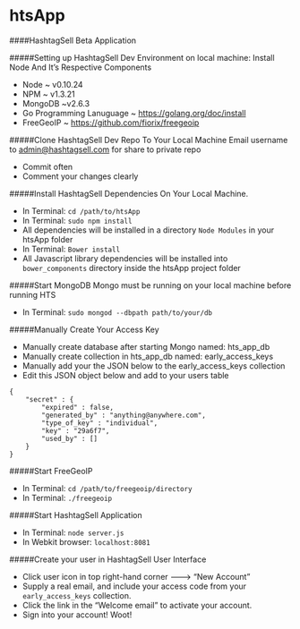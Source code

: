 htsApp
======

####HashtagSell Beta Application

#####Setting up HashtagSell Dev Environment on local machine:
Install Node And It’s Respective Components
- Node ~ v0.10.24
- NPM ~ v1.3.21
- MongoDB ~v2.6.3
- Go Programming Lanuguage ~ https://golang.org/doc/install
- FreeGeoIP ~ https://github.com/fiorix/freegeoip


#####Clone HashtagSell Dev Repo To Your Local Machine
Email username to admin@hashtagsell.com for share to private repo
- Commit often
- Comment your changes clearly


#####Install HashtagSell Dependencies On Your Local Machine.
- In Terminal: `cd /path/to/htsApp`
- In Terminal: `sudo npm install`
- All dependencies will be installed in a directory `Node Modules` in your htsApp folder
- In Terminal: `Bower install`
- All Javascript library dependencies will be installed into `bower_components` directory inside the htsApp project folder


#####Start MongoDB
Mongo must be running on your local machine before running HTS
- In Terminal: `sudo mongod --dbpath path/to/your/db`


#####Manually Create Your Access Key
- Manually create database after starting Mongo named: hts_app_db
- Manually create collection in hts_app_db named: early_access_keys
- Manually add your the JSON below to the early_access_keys collection
- Edit this JSON object below and add to your users table
```
{
    "secret" : {
        "expired" : false,
        "generated_by" : "anything@anywhere.com",
        "type_of_key" : "individual",
        "key" : "29a6f7",
        "used_by" : []
    }
}
```


#####Start FreeGeoIP
- In Terminal: `cd /path/to/freegeoip/directory`
- In Terminal: `./freegeoip`


#####Start HashtagSell Application
- In Terminal: `node server.js`
- In Webkit browser: `localhost:8081`


#####Create your user in HashtagSell User Interface
- Click user icon in top right-hand corner ---> “New Account”
- Supply a real email, and include your access code from your `early_access_keys` collection.
- Click the link in the “Welcome email” to activate your account.
- Sign into your account!  Woot!